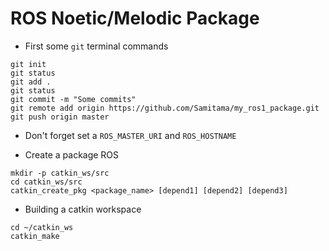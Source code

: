 # ROS Noetic/Melodic Package
- First some `git` terminal commands

````
git init
git status 
git add .
git status 
git commit -m "Some commits"
git remote add origin https://github.com/Samitama/my_ros1_package.git
git push origin master
````

- Don't forget set a `ROS_MASTER_URI` and `ROS_HOSTNAME`

- Create a package ROS

````
mkdir -p catkin_ws/src
cd catkin_ws/src
catkin_create_pkg <package_name> [depend1] [depend2] [depend3]
````

- Building a catkin workspace 

````
cd ~/catkin_ws
catkin_make
````

